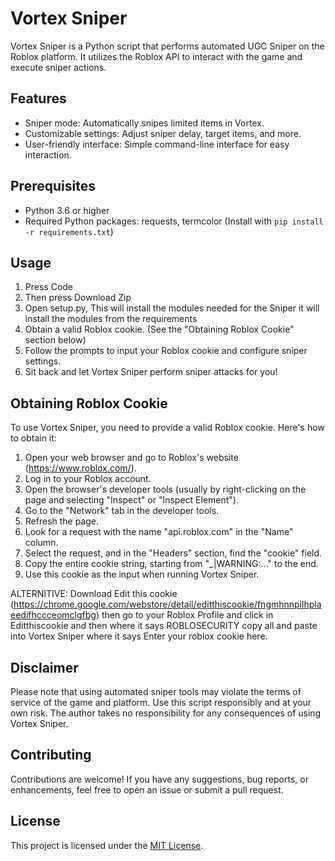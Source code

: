 # Vortex Sniper

Vortex Sniper is a Python script that performs automated UGC Sniper on the Roblox platform. It utilizes the Roblox API to interact with the game and execute sniper actions.

## Features

- Sniper mode: Automatically snipes limited items in Vortex.
- Customizable settings: Adjust sniper delay, target items, and more.
- User-friendly interface: Simple command-line interface for easy interaction.

## Prerequisites

- Python 3.6 or higher
- Required Python packages: requests, termcolor (Install with `pip install -r requirements.txt`)

## Usage
1. Press Code
2. Then press Download Zip
3. Open setup.py, This will install the modules needed for the Sniper it will install the modules from the requirements
4. Obtain a valid Roblox cookie. (See the "Obtaining Roblox Cookie" section below)
5. Follow the prompts to input your Roblox cookie and configure sniper settings.
6. Sit back and let Vortex Sniper perform sniper attacks for you!

## Obtaining Roblox Cookie

To use Vortex Sniper, you need to provide a valid Roblox cookie. Here's how to obtain it:

1. Open your web browser and go to Roblox's website (https://www.roblox.com/).
2. Log in to your Roblox account.
3. Open the browser's developer tools (usually by right-clicking on the page and selecting "Inspect" or "Inspect Element").
4. Go to the "Network" tab in the developer tools.
5. Refresh the page.
6. Look for a request with the name "api.roblox.com" in the "Name" column.
7. Select the request, and in the "Headers" section, find the "cookie" field.
8. Copy the entire cookie string, starting from "_|WARNING:..." to the end.
9. Use this cookie as the input when running Vortex Sniper.

ALTERNITIVE: Download Edit this cookie (https://chrome.google.com/webstore/detail/editthiscookie/fngmhnnpilhplaeedifhccceomclgfbg)
then go to your Roblox Profile and click in Editthiscookie and then where it says ROBLOSECURITY copy all and paste into Vortex Sniper where it says Enter your roblox cookie here.

## Disclaimer

Please note that using automated sniper tools may violate the terms of service of the game and platform. Use this script responsibly and at your own risk. The author takes no responsibility for any consequences of using Vortex Sniper.

## Contributing

Contributions are welcome! If you have any suggestions, bug reports, or enhancements, feel free to open an issue or submit a pull request.


## License

This project is licensed under the [MIT License](LICENSE).
